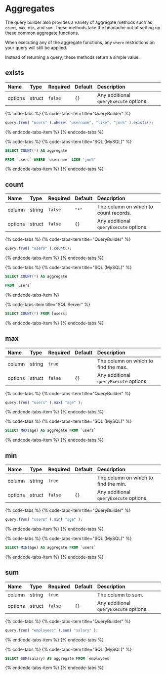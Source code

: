 # Aggregates

The query builder also provides a variety of aggregate methods such as `count`, `max`, `min`, and `sum`. These methods take the headache out of setting up these common aggregate functions.

When executing any of the aggregate functions, any `where` restrictions on your query will still be applied.

Instead of returning a query, these methods return a simple value.

## exists

| Name | Type | Required | Default | Description |
| :--- | :--- | :--- | :--- | :--- |
| options | struct | `false` | `{}` | Any additional `queryExecute` options. |

{% code-tabs %}
{% code-tabs-item title="QueryBuilder" %}
```javascript
query.from( "users" ).where( "username", "like", "jon%" ).exists();
```
{% endcode-tabs-item %}
{% endcode-tabs %}

{% code-tabs %}
{% code-tabs-item title="SQL \(MySQL\)" %}
```sql
SELECT COUNT(*) AS aggregate FROM `users` WHERE `username` LIKE 'jon%'
```
{% endcode-tabs-item %}
{% endcode-tabs %}

## count

| Name | Type | Required | Default | Description |
| :--- | :--- | :--- | :--- | :--- |
| column | string | `false` | `"*"` | The column on which to count records. |
| options | struct | `false` | `{}` | Any additional `queryExecute` options. |

{% code-tabs %}
{% code-tabs-item title="QueryBuilder" %}
```javascript
query.from( "users" ).count();
```
{% endcode-tabs-item %}
{% endcode-tabs %}

{% code-tabs %}
{% code-tabs-item title="SQL \(MySQL\)" %}
```sql
SELECT COUNT(*) AS aggregate FROM `users`
```
{% endcode-tabs-item %}

{% code-tabs-item title="SQL Server" %}
```sql
SELECT COUNT(*) FROM [users]
```
{% endcode-tabs-item %}
{% endcode-tabs %}

## max

| Name | Type | Required | Default | Description |
| :--- | :--- | :--- | :--- | :--- |
| column | string | `true` |  | The column on which to find the max. |
| options | struct | `false` | `{}` | Any additional `queryExecute` options. |

{% code-tabs %}
{% code-tabs-item title="QueryBuilder" %}
```javascript
query.from( "users" ).max( "age" );
```
{% endcode-tabs-item %}
{% endcode-tabs %}

{% code-tabs %}
{% code-tabs-item title="SQL \(MySQL\)" %}
```sql
SELECT MAX(age) AS aggregate FROM `users`
```
{% endcode-tabs-item %}
{% endcode-tabs %}

## min

| Name | Type | Required | Default | Description |
| :--- | :--- | :--- | :--- | :--- |
| column | string | `true` |  | The column on which to find the min. |
| options | struct | `false` | `{}` | Any additional `queryExecute` options. |

{% code-tabs %}
{% code-tabs-item title="QueryBuilder" %}
```javascript
query.from( "users" ).min( "age" );
```
{% endcode-tabs-item %}
{% endcode-tabs %}

{% code-tabs %}
{% code-tabs-item title="SQL \(MySQL\)" %}
```sql
SELECT MIN(age) AS aggregate FROM `users`
```
{% endcode-tabs-item %}
{% endcode-tabs %}

## sum

| Name | Type | Required | Default | Description |
| :--- | :--- | :--- | :--- | :--- |
| column | string | `true` |  | The column to sum. |
| options | struct | `false` | `{}` | Any additional `queryExecute` options. |

{% code-tabs %}
{% code-tabs-item title="QueryBuilder" %}
```javascript
query.from( "employees" ).sum( "salary" );
```
{% endcode-tabs-item %}
{% endcode-tabs %}

{% code-tabs %}
{% code-tabs-item title="SQL \(MySQL\)" %}
```sql
SELECT SUM(salary) AS aggregate FROM `employees`
```
{% endcode-tabs-item %}
{% endcode-tabs %}

